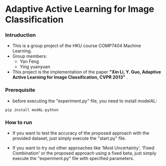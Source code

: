 # Adaptive Active Learning for Image Classification

### Intruduction ###

* This is a group project of the HKU course COMP7404 Machine Learning.
* Group members:
    - Yan Feng
    - Ying yuanyuan
* This project is the implementation of the paper **"Xin Li, Y. Guo, Adaptive Active Learning for Image Classification, CVPR 2013"** .

### Prerequisite ###
* before executing the "experiment.py" file, you need to install modelAL:
```
pip install modAL-python
```

### How to run ###
* If you want to test the accuracy of the proposed approach with the provided dataset, just simply execute the "start.py" file.

* If you want to try out other approaches like 'Most Uncertainty', 'Fixed Combination' or the proposed approach using a fixed beta, just simply execute the "experiment.py" file with specified parameters. 
